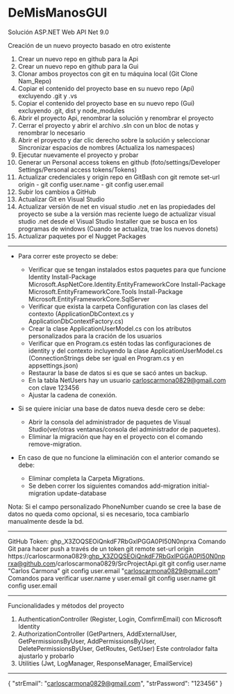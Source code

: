 # DeMisManosGUI

Solución ASP.NET Web API
Net 9.0

Creación de un nuevo proyecto basado en otro existente

1. Crear un nuevo repo en github para la Api
2. Crear un nuevo repo en github para la Gui
3. Clonar ambos proyectos con git en tu máquina local (Git Clone Nam_Repo)
4. Copiar el contenido del proyecto base en su nuevo repo (Api) excluyendo .git y .vs
5. Copiar el contenido del proyecto base en su nuevo repo (Gui) excluyendo .git, dist y node_modules
6. Abrir el proyecto Api, renombrar la solución y renombrar el proyecto
7. Cerrar el proyecto y abrir el archivo .sln con un bloc de notas y renombrar lo necesario
8. Abrir el proyecto y dar clic derecho sobre la solución y seleccionar Sincronizar espacios de nombres (Actualiza los namespaces)
9. Ejecutar nuevamente el proyecto y probar
10. Generar un Personal access tokens en github (foto/settings/Developer Settings/Personal access tokens/Tokens)
11. Actualizar credenciales y origin repo en GitBash con git remote set-url origin - git config user.name - git config user.email
12. Subir los cambios a GitHub
13. Actualizar Git en Visual Studio
14. Actualizar versión de net en visual studio .net en las propiedades del proyecto se sube a la versión mas reciente luego de actualizar
    visual studio .net desde el Visual Studio Installer que se busca en los programas de windows (Cuando se actualiza, trae los nuevos donets)
15. Actualizar paquetes por el Nugget Packages

**********************************************************************************************************************************************
- Para correr este proyecto se debe:
	* Verificar que se tengan instalados estos paquetes para que funcione Identity
		Install-Package Microsoft.AspNetCore.Identity.EntityFrameworkCore
		Install-Package Microsoft.EntityFrameworkCore.Tools
		Install-Package Microsoft.EntityFrameworkCore.SqlServer
	* Verificar que exista la carpeta Configuration con las clases del contexto (ApplicationDbContext.cs y ApplicationDbContextFactory.cs)
	* Crear la clase ApplicationUserModel.cs con los atributos personalizados para la cración de los usuarios
	* Verificar que en Program.cs estén todas las configuraciones de identity y del contexto incluyendo la clase ApplicationUserModel.cs
	(ConnectionStrings debe ser igual en Program.cs y en appsettings.json)
	* Restaurar la base de datos si es que se sacó antes un backup.
	* En la tabla NetUsers hay un usuario carloscarmona0829@gmail.com con clave 123456
	* Ajustar la cadena de conexión.

- Si se quiere iniciar una base de datos nueva desde cero se debe:
	* Abrir la consola del administrador de paquetes de Visual Studio(ver/otras ventanas/consola del administrador de paquetes).
	* Eliminar la migración que hay en el proyecto con el comando remove-migration.

- En caso de que no funcione la eliminación con el anterior comando se debe:
	* Eliminar completa la Carpeta Migrations.
	* Se deben correr los siguientes comandos 
	  add-migration initial-migration
	  update-database

Nota: Si el campo personalizado PhoneNumber cuando se cree la base de datos no queda como opcional, si es necesario, 
      toca cambiarlo manualmente desde la bd.

**********************************************************************************************************************************************
GitHub
Token: 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
Comando Git para hacer push a través de un token
git remote set-url origin https://carloscarmona0829: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@github.com/carloscarmona0829/SrcProjectApi.git
git config user.name "Carlos Carmona"
git config user.email "carloscarmona0829@gmail.com"
Comandos para verificar user.name y user.email
git config user.name
git config user.email

**********************************************************************************************************************************************
Funcionalidades y métodos del proyecto
1. AuthenticationController (Register, Login, ComfirmEmail) con Microsoft Identity 
2. AuthorizationController (GetPartners, AddExternalUser, GetPermissionsByUser, AddPermissionsByUser, DeletePermissionsByUser, GetRoutes, GetUser) 
   Este controlador falta ajustarlo y probarlo
3. Utilities (Jwt, LogManager, ResponseManager, EmailService)
**********************************************************************************************************************************************
{
  "strEmail": "carloscarmona0829@gmail.com",
  "strPassword": "123456"
}

